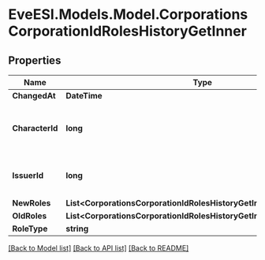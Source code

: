 # EveESI.Models.Model.CorporationsCorporationIdRolesHistoryGetInner

## Properties

Name | Type | Description | Notes
------------ | ------------- | ------------- | -------------
**ChangedAt** | **DateTime** |  | 
**CharacterId** | **long** | The character whose roles are changed | 
**IssuerId** | **long** | ID of the character who issued this change | 
**NewRoles** | **List&lt;CorporationsCorporationIdRolesHistoryGetInner.NewRolesEnum&gt;** |  | 
**OldRoles** | **List&lt;CorporationsCorporationIdRolesHistoryGetInner.OldRolesEnum&gt;** |  | 
**RoleType** | **string** |  | 

[[Back to Model list]](../README.md#documentation-for-models) [[Back to API list]](../README.md#documentation-for-api-endpoints) [[Back to README]](../README.md)

